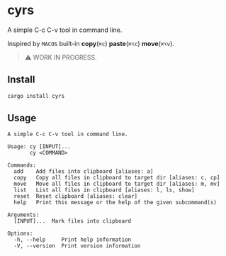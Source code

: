 # cyrs

A simple C-c C-v tool in command line.

Inspired by `MACOS` built-in **copy**(`⌘c`) **paste**(`⌘⌥c`) **move**(`⌘⌥v`).

> ⚠️ WORK IN PROGRESS.

## Install

``` bash
cargo install cyrs
```

## Usage

```
A simple C-c C-v tool in command line.

Usage: cy [INPUT]...
       cy <COMMAND>

Commands:
  add    Add files into clipboard [aliases: a]
  copy   Copy all files in clipboard to target dir [aliases: c, cp]
  move   Move all files in clipboard to target dir [aliases: m, mv]
  list   List all files in clipboard [aliases: l, ls, show]
  reset  Reset clipboard [aliases: clear]
  help   Print this message or the help of the given subcommand(s)

Arguments:
  [INPUT]...  Mark files into clipboard

Options:
  -h, --help     Print help information
  -V, --version  Print version information
```

